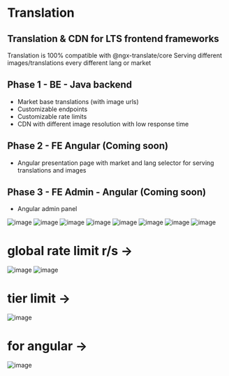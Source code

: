 # Translation
## Translation & CDN for LTS frontend frameworks

Translation is 100% compatible with @ngx-translate/core
Serving different images/translations every different lang or market

## Phase 1 - BE - Java backend
- Market base translations (with image urls) 
- Customizable endpoints
- Customizable rate limits
- CDN with different image resolution with low response time

## Phase 2 - FE Angular (Coming soon)
- Angular presentation page with market and lang selector for serving translations and images

## Phase 3 - FE Admin - Angular (Coming soon)
- Angular admin panel

![image](https://github.com/xeldawe/translation/assets/57683043/5f507eb2-469e-463e-a824-2849aade4bf7)
![image](https://github.com/xeldawe/translation/assets/57683043/c1760a84-6787-4508-81de-00a4db5d6e20)
![image](https://github.com/xeldawe/translation/assets/57683043/826464e5-d0bf-4fdb-8d78-51de9567e507)
![image](https://github.com/xeldawe/translation/assets/57683043/98c22224-ca39-423c-aa53-cf2e27129f76)
![image](https://github.com/xeldawe/translation/assets/57683043/820fe908-8758-4087-adcd-c6e004661dc4)
![image](https://github.com/xeldawe/translation/assets/57683043/7aa8baca-7866-4a59-a54e-5ccdc5c2784a)
![image](https://github.com/xeldawe/translation/assets/57683043/78a8f123-abc8-4980-af0a-d255ad7b9484)
![image](https://github.com/xeldawe/translation/assets/57683043/5fa4077e-5cd3-4f56-95af-08119cb235d9)
# global rate limit r/s ->
![image](https://github.com/xeldawe/translation/assets/57683043/14d6f10c-4cef-466f-bf5c-db4831c8adf2)
![image](https://github.com/xeldawe/translation/assets/57683043/427ebd20-6a2e-48fb-9c66-ccd306f42a28)
# tier limit ->
![image](https://github.com/xeldawe/translation/assets/57683043/282a7a2d-2d9b-41e2-9529-64ff6a3bf9ae)

# for angular ->
![image](https://github.com/xeldawe/translation/assets/57683043/885e4617-8ab7-4f06-aa84-038b13b21ec6)
